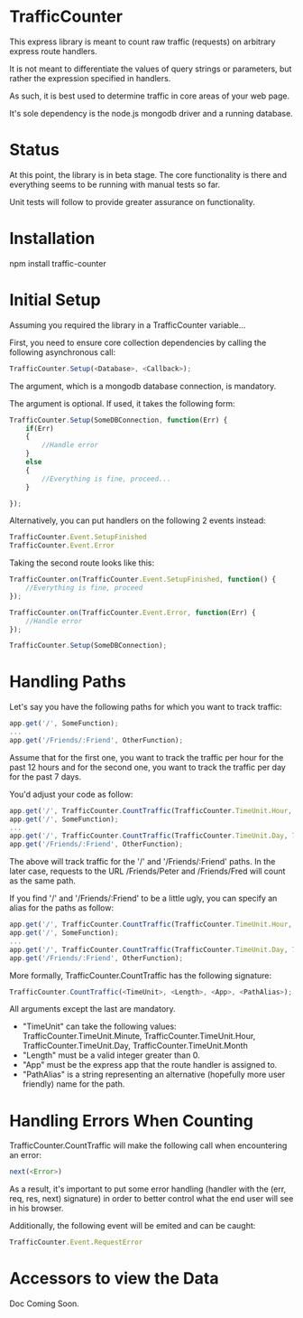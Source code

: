 TrafficCounter
==============

This express library is meant to count raw traffic (requests) on arbitrary express route handlers.

It is not meant to differentiate the values of query strings or parameters, but rather the expression specified in handlers.

As such, it is best used to determine traffic in core areas of your web page.

It's sole dependency is the node.js mongodb driver and a running database.

Status
======

At this point, the library is in beta stage. The core functionality is there and everything seems to be running with manual tests so far.

Unit tests will follow to provide greater assurance on functionality.

Installation
============

npm install traffic-counter

Initial Setup
=============

Assuming you required the library in a TrafficCounter variable...

First, you need to ensure core collection dependencies by calling the following asynchronous call:

```javascript
TrafficCounter.Setup(<Database>, <Callback>);
```

The <Database> argument, which is a mongodb database connection, is mandatory.

The <Callback> argument is optional. If used, it takes the following form:

```javascript
TrafficCounter.Setup(SomeDBConnection, function(Err) {
    if(Err)
    {
        //Handle error
    }
    else
    {
        //Everything is fine, proceed...
    }

});
```

Alternatively, you can put handlers on the following 2 events instead:

```javascript
TrafficCounter.Event.SetupFinished
TrafficCounter.Event.Error
```

Taking the second route looks like this:

```javascript
TrafficCounter.on(TrafficCounter.Event.SetupFinished, function() {
    //Everything is fine, proceed
});

TrafficCounter.on(TrafficCounter.Event.Error, function(Err) {
    //Handle error
});

TrafficCounter.Setup(SomeDBConnection);
```

Handling Paths
==============

Let's say you have the following paths for which you want to track traffic:

```javascript
app.get('/', SomeFunction);
...
app.get('/Friends/:Friend', OtherFunction);
```

Assume that for the first one, you want to track the traffic per hour for the past 12 hours and for the second one, you want to track the traffic per day for the past 7 days.

You'd adjust your code as follow:

```javascript
app.get('/', TrafficCounter.CountTraffic(TrafficCounter.TimeUnit.Hour, 12, app);
app.get('/', SomeFunction);
...
app.get('/', TrafficCounter.CountTraffic(TrafficCounter.TimeUnit.Day, 7, app);
app.get('/Friends/:Friend', OtherFunction);
```

The above will track traffic for the '/' and '/Friends/:Friend' paths. In the later case, requests to the URL /Friends/Peter and /Friends/Fred will count as the same path.

If you find '/' and '/Friends/:Friend' to be a little ugly, you can specify an alias for the paths as follow:

```javascript
app.get('/', TrafficCounter.CountTraffic(TrafficCounter.TimeUnit.Hour, 12, app, 'MainPage'));
app.get('/', SomeFunction);
...
app.get('/', TrafficCounter.CountTraffic(TrafficCounter.TimeUnit.Day, 7, app, 'FriendLookup'));
app.get('/Friends/:Friend', OtherFunction);
```

More formally, TrafficCounter.CountTraffic has the following signature:

```javascript
TrafficCounter.CountTraffic(<TimeUnit>, <Length>, <App>, <PathAlias>);
```

All arguments except the last are mandatory.

- "TimeUnit" can take the following values: TrafficCounter.TimeUnit.Minute, TrafficCounter.TimeUnit.Hour, TrafficCounter.TimeUnit.Day, TrafficCounter.TimeUnit.Month
- "Length" must be a valid integer greater than 0.
- "App" must be the express app that the route handler is assigned to.
- "PathAlias" is a string representing an alternative (hopefully more user friendly) name for the path.

Handling Errors When Counting
=============================

TrafficCounter.CountTraffic will make the following call when encountering an error:

```javascript
next(<Error>)
```

As a result, it's important to put some error handling (handler with the (err, req, res, next) signature) in order to better control what the end user will see in his browser.

Additionally, the following event will be emited and can be caught:

```javascript
TrafficCounter.Event.RequestError
```

Accessors to view the Data
==========================

Doc Coming Soon. 
